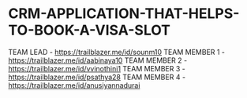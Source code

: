 # CRM-APPLICATION-THAT-HELPS-TO-BOOK-A-VISA-SLOT
TEAM LEAD - https://trailblazer.me/id/sounm10
TEAM MEMBER 1 - https://trailblazer.me/id/aabinaya10
TEAM MEMBER 2 - https://trailblazer.me/id/vvinothini1
TEAM MEMBER 3 - https://trailblazer.me/id/psathya28
TEAM MEMBER 4 - https://trailblazer.me/id/anusiyannadurai
